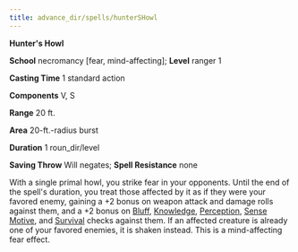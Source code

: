 ```yaml
---
title: advance_dir/spells/hunterSHowl
---
```

 **Hunter's Howl**

**School** necromancy [fear, mind-affecting]; **Level** ranger 1

**Casting Time** 1 standard action

**Components** V, S

**Range** 20 ft.

**Area** 20-ft.-radius burst

**Duration** 1 roun_dir/level

**Saving Throw** Will negates; **Spell Resistance** none

With a single primal howl, you strike fear in your opponents. Until the end of the spell's duration, you treat those affected by it as if they were your favored enemy, gaining a +2 bonus on weapon attack and damage rolls against them, and a +2 bonus on [Bluff](../../skill_dir/bluff#_bluff), [Knowledge](../../skill_dir/knowledge#_knowledge), [Perception](../../skill_dir/perception#_perception), [Sense Motive](../../skill_dir/senseMotive#_sense-motive), and [Survival](../../skill_dir/survival#_survival) checks against them. If an affected creature is already one of your favored enemies, it is shaken instead. This is a mind-affecting fear effect.

